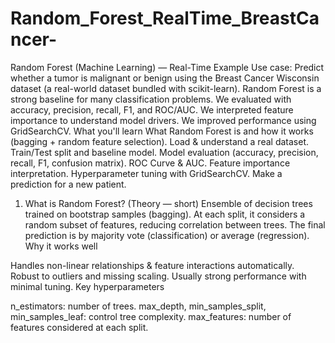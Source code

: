 # Random_Forest_RealTime_BreastCancer-
Random Forest (Machine Learning) — Real-Time Example
Use case: Predict whether a tumor is malignant or benign using the Breast Cancer Wisconsin dataset (a real-world dataset bundled with scikit-learn).
Random Forest is a strong baseline for many classification problems. We evaluated with accuracy, precision, recall, F1, and ROC/AUC. We interpreted feature importance to understand model drivers. We improved performance using GridSearchCV.
What you'll learn
What Random Forest is and how it works (bagging + random feature selection).
Load & understand a real dataset.
Train/Test split and baseline model.
Model evaluation (accuracy, precision, recall, F1, confusion matrix).
ROC Curve & AUC.
Feature importance interpretation.
Hyperparameter tuning with GridSearchCV.
Make a prediction for a new patient.
1) What is Random Forest? (Theory — short)
Ensemble of decision trees trained on bootstrap samples (bagging).
At each split, it considers a random subset of features, reducing correlation between trees.
The final prediction is by majority vote (classification) or average (regression).
Why it works well

Handles non-linear relationships & feature interactions automatically.
Robust to outliers and missing scaling.
Usually strong performance with minimal tuning.
Key hyperparameters

n_estimators: number of trees.
max_depth, min_samples_split, min_samples_leaf: control tree complexity.
max_features: number of features considered at each split.
